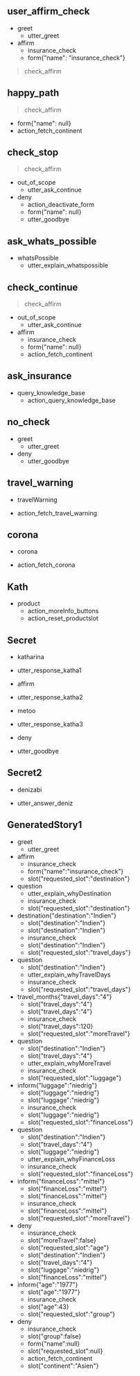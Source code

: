 ## user_affirm_check
* greet
  - utter_greet
* affirm
  - insurance_check
  - form{"name": "insurance_check"}
> check_affirm

## happy_path
> check_affirm
  - form{"name": null}
  - action_fetch_continent


## check_stop
> check_affirm
* out_of_scope   
  - utter_ask_continue
* deny
    - action_deactivate_form
    - form{"name": null}
    - utter_goodbye

## ask_whats_possible
* whatsPossible
  - utter_explain_whatspossible

## check_continue
> check_affirm
* out_of_scope
  - utter_ask_continue
* affirm
  - insurance_check
  - form{"name": null}
  - action_fetch_continent

## ask_insurance
* query_knowledge_base
  - action_query_knowledge_base

## no_check
* greet
  - utter_greet
* deny
  - utter_goodbye

## travel_warning
* travelWarning
 - action_fetch_travel_warning

## corona
* corona 
 - action_fetch_corona

## Kath
* product
    - action_moreInfo_buttons
    - action_reset_productslot

## Secret
* katharina
 - utter_response_katha1
* affirm
 - utter_response_katha2
* metoo
 - utter_response_katha3
* deny
 - utter_goodbye

## Secret2
* denizabi
 - utter_answer_deniz

## GeneratedStory1

* greet
    - utter_greet
* affirm
    - insurance_check
    - form{"name":"insurance_check"}
    - slot{"requested_slot":"destination"}
* question
    - utter_explain_whyDestination
    - insurance_check
    - slot{"requested_slot":"destination"}
* destination{"destination":"Indien"}
    - slot{"destination":"Indien"}
    - slot{"destination":"Indien"}
    - insurance_check
    - slot{"destination":"Indien"}
    - slot{"requested_slot":"travel_days"}
* question
    - slot{"destination":"Indien"}
    - utter_explain_whyTravelDays
    - insurance_check
    - slot{"requested_slot":"travel_days"}
* travel_months{"travel_days":"4"}
    - slot{"travel_days":"4"}
    - slot{"travel_days":"4"}
    - insurance_check
    - slot{"travel_days":120}
    - slot{"requested_slot":"moreTravel"}
* question
    - slot{"destination":"Indien"}
    - slot{"travel_days":"4"}
    - utter_explain_whyMoreTravel
    - insurance_check
    - slot{"requested_slot":"luggage"}
* inform{"luggage":"niedrig"}
    - slot{"luggage":"niedrig"}
    - slot{"luggage":"niedrig"}
    - insurance_check
    - slot{"luggage":"niedrig"}
    - slot{"requested_slot":"financeLoss"}
* question
    - slot{"destination":"Indien"}
    - slot{"travel_days":"4"}
    - slot{"luggage":"niedrig"}
    - utter_explain_whyFinanceLoss
    - insurance_check
    - slot{"requested_slot":"financeLoss"}
* inform{"financeLoss":"mittel"}
    - slot{"financeLoss":"mittel"}
    - slot{"financeLoss":"mittel"}
    - insurance_check
    - slot{"financeLoss":"mittel"}
    - slot{"requested_slot":"moreTravel"}
* deny
    - insurance_check
    - slot{"moreTravel":false}
    - slot{"requested_slot":"age"}
    - slot{"destination":"Indien"}
    - slot{"travel_days":"4"}
    - slot{"luggage":"niedrig"}
    - slot{"financeLoss":"mittel"}
* inform{"age":"1977"}
    - slot{"age":"1977"}
    - insurance_check
    - slot{"age":43}
    - slot{"requested_slot":"group"}
* deny
    - insurance_check
    - slot{"group":false}
    - form{"name":null}
    - slot{"requested_slot":null}
    - action_fetch_continent
    - slot{"continent":"Asien"}
